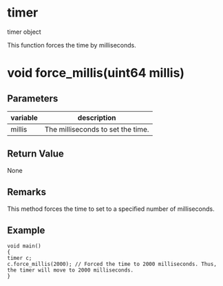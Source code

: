 # timer

timer object

  


This function forces the time by milliseconds.

# void force_millis(uint64 millis)

## Parameters

variable| description  
---|---  
millis | The milliseconds to set the time.  
  
## Return Value

None

## Remarks

This method forces the time to set to a specified number of milliseconds.

## Example
    
    
    void main()
    {
    timer c;
    c.force_millis(2000); // Forced the time to 2000 milliseconds. Thus, the timer will move to 2000 milliseconds.
    }
    
